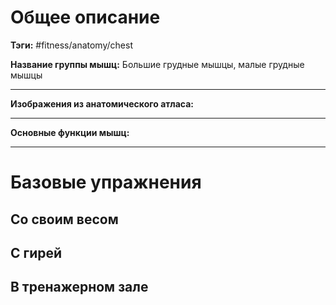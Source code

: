 # Общее описание

**Тэги:** #fitness/anatomy/chest

**Название группы мышц:** 
Большие грудные мышцы, малые грудные мышцы

---

**Изображения из анатомического атласа:**



---

**Основные функции мышц:**

---

# Базовые упражнения

## Со своим весом

## С гирей

## В тренажерном зале